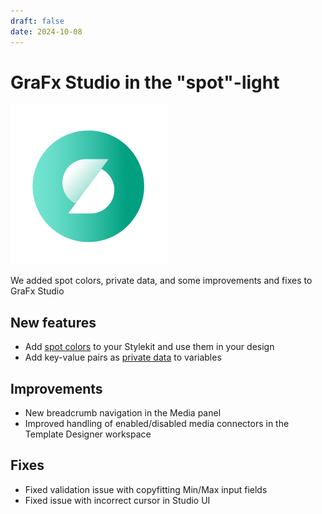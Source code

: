 ```yaml
---
draft: false
date: 2024-10-08
---
```


# GraFx Studio in the "spot"-light

![rn_icon](icon-GraFx-Studio.svg)

We added spot colors, private data, and some improvements and fixes to GraFx Studio

<!-- more -->

## New features

- Add [spot colors](../../../../../GraFx-Studio/guides/swatches/#color-picker) to your Stylekit and use them in your design
- Add key-value pairs as [private data](../../../../../GraFx-Studio/guides/template-variables-private-date/) to variables

## Improvements

- New breadcrumb navigation in the Media panel
- Improved handling of enabled/disabled media connectors in the Template Designer workspace

## Fixes

- Fixed validation issue with copyfitting Min/Max input fields
- Fixed issue with incorrect cursor in Studio UI
